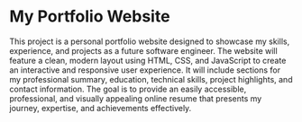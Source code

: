 # My Portfolio Website


This project is a personal portfolio website designed to showcase my skills, experience, and projects as a future software engineer. The website will feature a clean, modern layout using HTML, CSS, and JavaScript to create an interactive and responsive user experience. It will include sections for my professional summary, education, technical skills, project highlights, and contact information. The goal is to provide an easily accessible, professional, and visually appealing online resume that presents my journey, expertise, and achievements effectively.
